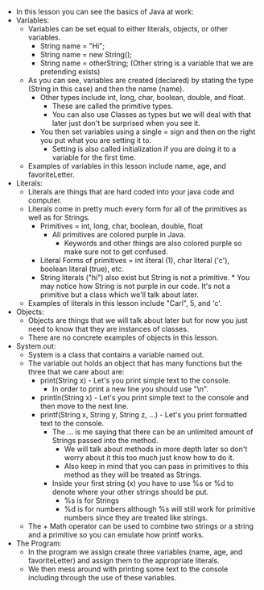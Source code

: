  * In this lesson you can see the basics of Java at work: 
 * Variables:
	 * Variables can be set equal to either literals, objects, or other variables.
		 * String name = "Hi";
		 * String name = new String();
		 * String name = otherString; (Other string is a variable that we are pretending exists)
	 * As you can see, variables are created (declared) by stating the type (String in this case) and then the name (name).
		 * Other types include int, long, char, boolean, double, and float.
			 * These are called the primitive types.
			 * You can also use Classes as types but we will deal with that later just don't be surprised when you see it.
		 * You then set variables using a single = sign and then on the right you put what you are setting it to.
			 * Setting is also called initialization if you are doing it to a variable for the first time.
	 * Examples of variables in this lesson include name, age, and favoriteLetter.
 * Literals:
	 * Literals are things that are hard coded into your java code and computer.
	 * Literals come in pretty much every form for all of the primitives as well as for Strings.
		 * Primitives = int, long, char, boolean, double, float
			 * All primitives are colored purple in Java.
				 * Keywords and other things are also colored purple so make sure not to get confused.
		 * Literal Forms of primitives = int literal (1), char literal ('c'), boolean literal (true), etc.
		 * String literals ("hi") also exist but String is not a primitive.
				 * You may notice how String is not purple in our code.  It's not a primitive but a class which we'll talk about later.
	 * Examples of literals in this lesson include "Carl", 5, and 'c'.
 * Objects:
	 * Objects are things that we will talk about later but for now you just need to know that they are instances of classes.
	 * There are no concrete examples of objects in this lesson.
 * System.out:
	 * System is a class that contains a variable named out.
	 * The variable out holds an object that has many functions but the three that we care about are:
		 * print(String x) - Let's you print simple text to the console.
			 * In order to print a new line you should use "\n".
		 * println(String x) - Let's you print simple text to the console and then move to the next line.
		 * printf(String x, String y, String z, ...) - Let's you print formatted text to the console.
			 * The ... is me saying that there can be an unlimited amount of Strings passed into the method.
				 * We will talk about methods in more depth later so don't worry about it this too much just know how to do it.
				 * Also keep in mind that you can pass in primitives to this method as they will be treated as Strings.
			 * Inside your first string (x) you have to use %s or %d to denote where your other strings should be put.
				 * %s is for Strings
				 * %d is for numbers although %s will still work for primitive numbers since they are treated like strings.
	 * The + Math operator can be used to combine two strings or a string and a primitive so you can emulate how printf works.
 * The Program:
	 * In the program we assign create three variables (name, age, and favoriteLetter) and assign them to the appropriate literals.
	 * We then mess around with printing some text to the console including through the use of these variables.
